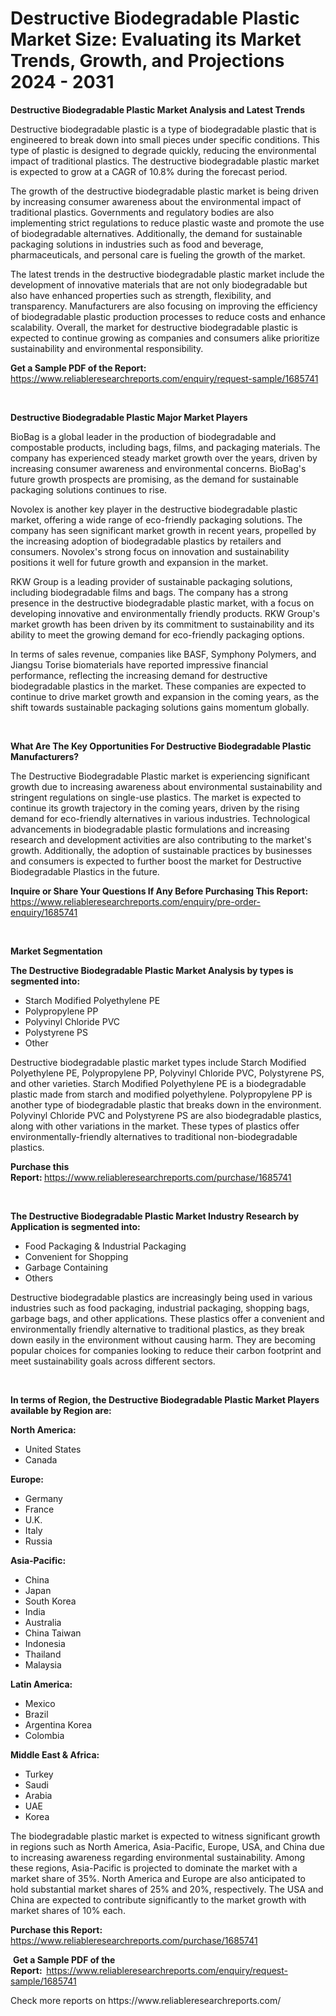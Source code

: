 <p><h1>Destructive Biodegradable Plastic Market Size: Evaluating its Market Trends, Growth, and Projections 2024 - 2031</h1></p><p><strong>Destructive Biodegradable Plastic Market Analysis and Latest Trends</strong></p>
<p><p>Destructive biodegradable plastic is a type of biodegradable plastic that is engineered to break down into small pieces under specific conditions. This type of plastic is designed to degrade quickly, reducing the environmental impact of traditional plastics. The destructive biodegradable plastic market is expected to grow at a CAGR of 10.8% during the forecast period.</p><p>The growth of the destructive biodegradable plastic market is being driven by increasing consumer awareness about the environmental impact of traditional plastics. Governments and regulatory bodies are also implementing strict regulations to reduce plastic waste and promote the use of biodegradable alternatives. Additionally, the demand for sustainable packaging solutions in industries such as food and beverage, pharmaceuticals, and personal care is fueling the growth of the market.</p><p>The latest trends in the destructive biodegradable plastic market include the development of innovative materials that are not only biodegradable but also have enhanced properties such as strength, flexibility, and transparency. Manufacturers are also focusing on improving the efficiency of biodegradable plastic production processes to reduce costs and enhance scalability. Overall, the market for destructive biodegradable plastic is expected to continue growing as companies and consumers alike prioritize sustainability and environmental responsibility.</p></p>
<p><strong>Get a Sample PDF of the Report:&nbsp;</strong> <a href="https://www.reliableresearchreports.com/enquiry/request-sample/1685741">https://www.reliableresearchreports.com/enquiry/request-sample/1685741</a></p>
<p>&nbsp;</p>
<p><strong>Destructive Biodegradable Plastic Major Market Players</strong></p>
<p><p>BioBag is a global leader in the production of biodegradable and compostable products, including bags, films, and packaging materials. The company has experienced steady market growth over the years, driven by increasing consumer awareness and environmental concerns. BioBag's future growth prospects are promising, as the demand for sustainable packaging solutions continues to rise.</p><p>Novolex is another key player in the destructive biodegradable plastic market, offering a wide range of eco-friendly packaging solutions. The company has seen significant market growth in recent years, propelled by the increasing adoption of biodegradable plastics by retailers and consumers. Novolex's strong focus on innovation and sustainability positions it well for future growth and expansion in the market.</p><p>RKW Group is a leading provider of sustainable packaging solutions, including biodegradable films and bags. The company has a strong presence in the destructive biodegradable plastic market, with a focus on developing innovative and environmentally friendly products. RKW Group's market growth has been driven by its commitment to sustainability and its ability to meet the growing demand for eco-friendly packaging options.</p><p>In terms of sales revenue, companies like BASF, Symphony Polymers, and Jiangsu Torise biomaterials have reported impressive financial performance, reflecting the increasing demand for destructive biodegradable plastics in the market. These companies are expected to continue to drive market growth and expansion in the coming years, as the shift towards sustainable packaging solutions gains momentum globally.</p></p>
<p>&nbsp;</p>
<p><strong>What Are The Key Opportunities For Destructive Biodegradable Plastic Manufacturers?</strong></p>
<p><p>The Destructive Biodegradable Plastic market is experiencing significant growth due to increasing awareness about environmental sustainability and stringent regulations on single-use plastics. The market is expected to continue its growth trajectory in the coming years, driven by the rising demand for eco-friendly alternatives in various industries. Technological advancements in biodegradable plastic formulations and increasing research and development activities are also contributing to the market's growth. Additionally, the adoption of sustainable practices by businesses and consumers is expected to further boost the market for Destructive Biodegradable Plastics in the future.</p></p>
<p><strong>Inquire or Share Your Questions If Any Before Purchasing This Report:</strong> <a href="https://www.reliableresearchreports.com/enquiry/pre-order-enquiry/1685741">https://www.reliableresearchreports.com/enquiry/pre-order-enquiry/1685741</a></p>
<p>&nbsp;</p>
<p><strong>Market Segmentation</strong></p>
<p><strong>The Destructive Biodegradable Plastic Market Analysis by types is segmented into:</strong></p>
<p><ul><li>Starch Modified Polyethylene PE</li><li>Polypropylene PP</li><li>Polyvinyl Chloride PVC</li><li>Polystyrene PS</li><li>Other</li></ul></p>
<p><p>Destructive biodegradable plastic market types include Starch Modified Polyethylene PE, Polypropylene PP, Polyvinyl Chloride PVC, Polystyrene PS, and other varieties. Starch Modified Polyethylene PE is a biodegradable plastic made from starch and modified polyethylene. Polypropylene PP is another type of biodegradable plastic that breaks down in the environment. Polyvinyl Chloride PVC and Polystyrene PS are also biodegradable plastics, along with other variations in the market. These types of plastics offer environmentally-friendly alternatives to traditional non-biodegradable plastics.</p></p>
<p><strong>Purchase this Report:&nbsp;</strong><a href="https://www.reliableresearchreports.com/purchase/1685741">https://www.reliableresearchreports.com/purchase/1685741</a></p>
<p>&nbsp;</p>
<p><strong>The Destructive Biodegradable Plastic Market Industry Research by Application is segmented into:</strong></p>
<p><ul><li>Food Packaging & Industrial Packaging</li><li>Convenient for Shopping</li><li>Garbage Containing</li><li>Others</li></ul></p>
<p><p>Destructive biodegradable plastics are increasingly being used in various industries such as food packaging, industrial packaging, shopping bags, garbage bags, and other applications. These plastics offer a convenient and environmentally friendly alternative to traditional plastics, as they break down easily in the environment without causing harm. They are becoming popular choices for companies looking to reduce their carbon footprint and meet sustainability goals across different sectors.</p></p>
<p>&nbsp;</p>
<p><strong>In terms of Region, the Destructive Biodegradable Plastic Market Players available by Region are:</strong></p>
<p>
    <p> <strong> North America: </strong>
        <ul>
            <li>United States</li>
            <li>Canada</li>
        </ul>
        </p> 
    <p> <strong> Europe: </strong>
        <ul>
            <li>Germany</li>
            <li>France</li>
            <li>U.K.</li>
            <li>Italy</li>
            <li>Russia</li>
        </ul>
        </p> 
    <p> <strong> Asia-Pacific: </strong>
        <ul>
            <li>China</li>
            <li>Japan</li>
            <li>South Korea</li>
            <li>India</li>
            <li>Australia</li>
            <li>China Taiwan</li>
            <li>Indonesia</li>
            <li>Thailand</li>
            <li>Malaysia</li>
        </ul>
        </p> 
    <p> <strong> Latin America: </strong>
        <ul>
            <li>Mexico</li>
            <li>Brazil</li>
            <li>Argentina Korea</li>
            <li>Colombia</li>
        </ul>
        </p> 
    <p> <strong> Middle East & Africa: </strong>
        <ul>
            <li>Turkey</li>
            <li>Saudi</li>
            <li>Arabia</li>
            <li>UAE</li>
            <li>Korea</li>
        </ul>
    </p>
    </p>
<p><p>The biodegradable plastic market is expected to witness significant growth in regions such as North America, Asia-Pacific, Europe, USA, and China due to increasing awareness regarding environmental sustainability. Among these regions, Asia-Pacific is projected to dominate the market with a market share of 35%. North America and Europe are also anticipated to hold substantial market shares of 25% and 20%, respectively. The USA and China are expected to contribute significantly to the market growth with market shares of 10% each.</p></p>
<p><strong>Purchase this Report: </strong><a href="https://www.reliableresearchreports.com/purchase/1685741">https://www.reliableresearchreports.com/purchase/1685741</a></p>
<p>&nbsp;<strong>Get a Sample PDF of the Report:&nbsp;&nbsp;</strong><a href="https://www.reliableresearchreports.com/enquiry/request-sample/1685741">https://www.reliableresearchreports.com/enquiry/request-sample/1685741</a></p>
<p><strong></strong></p>
<p>Check more reports on https://www.reliableresearchreports.com/</p>